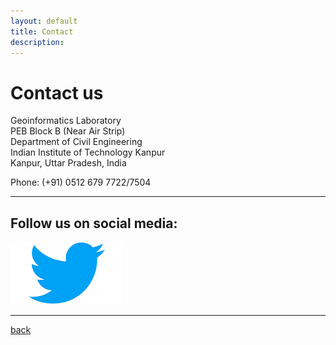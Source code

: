 ```yaml
---
layout: default
title: Contact
description:
---
```


# Contact us <br>
Geoinformatics Laboratory <br>
PEB Block B (Near Air Strip)<br>
Department of Civil Engineering<br>
Indian Institute of Technology Kanpur<br>
Kanpur, Uttar Pradesh, India<br>

Phone: (+91) 0512 679 7722/7504

* * *
## Follow us on social media:
[![image4](/assets/img/twitter.png)](https://twitter.com/gi_iitk)

* * *
[back](./)
